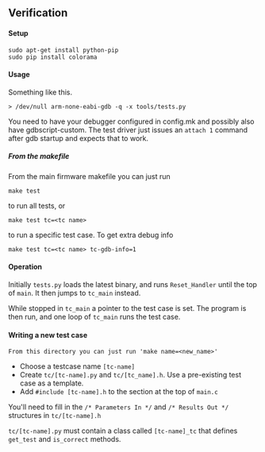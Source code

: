 ## Verification

#### Setup

```
sudo apt-get install python-pip
sudo pip install colorama
```

#### Usage

Something like this.

`> /dev/null arm-none-eabi-gdb -q -x tools/tests.py `

You need to have your debugger configured in config.mk and possibly
also have gdbscript-custom. The test driver just issues an `attach 1`
command after gdb startup and expects that to work.

##### From the makefile

From the main firmware makefile you can just run

```
make test
```

to run all tests, or

```
make test tc=<tc name>
```

to run a specific test case. To get extra debug info

```
make test tc=<tc name> tc-gdb-info=1
```

#### Operation

Initially `tests.py` loads the latest binary, and runs `Reset_Handler`
until the top of `main`. It then jumps to `tc_main` instead.

While stopped in `tc_main` a pointer to the test case is set. The
program is then run, and one loop of `tc_main` runs the test case.

#### Writing a new test case

```
From this directory you can just run 'make name=<new_name>'
```

* Choose a testcase name `[tc-name]`
* Create `tc/[tc-name].py` and `tc/[tc_name].h`. Use a pre-existing test case as a template.
* Add `#include [tc-name].h` to the section at the top of `main.c`

You'll need to fill in the `/* Parameters In */` and `/* Results Out
*/` structures in `tc/[tc-name].h`

`tc/[tc-name].py` must contain a class called `[tc-name]_tc` that
defines `get_test` and `is_correct` methods.
